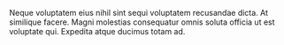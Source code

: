 Neque voluptatem eius nihil sint sequi voluptatem recusandae dicta.
At similique facere.
Magni molestias consequatur omnis soluta officia ut est voluptate qui.
Expedita atque ducimus totam ad.